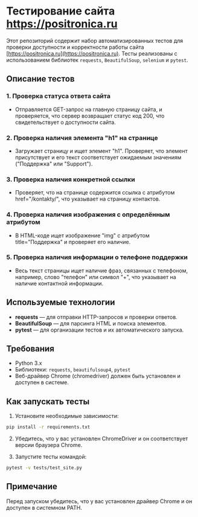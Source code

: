 # Тестирование сайта https://positronica.ru

Этот репозиторий содержит набор автоматизированных тестов для проверки доступности и корректности работы сайта [https://positronica.ru](https://positronica.ru). Тесты реализованы с использованием библиотек `requests`, `BeautifulSoup`, `selenium` и `pytest`.

## Описание тестов

### 1. Проверка статуса ответа сайта
- Отправляется GET-запрос на главную страницу сайта, и проверяется, что сервер возвращает статус код 200, что свидетельствует о доступности сайта.

### 2. Проверка наличия элемента "h1" на странице
- Загружает страницу и ищет элемент "h1". Проверяет, что элемент присутствует и его текст соответствует ожидаемым значениям ("Поддержка" или "Support").

### 3. Проверка наличия конкретной ссылки
- Проверяет, что на странице содержится ссылка с атрибутом href="/kontakty/", что указывает на страницу контактов.

### 4. Проверка наличия изображения с определённым атрибутом
- В HTML-коде ищет изображение "img" с атрибутом title="Поддержка" и проверяет его наличие.

### 5. Проверка наличия информации о телефоне поддержки
- Весь текст страницы ищет наличие фраз, связанных с телефоном, например, слово "телефон" или символ "+", что указывает на наличие контактной информации.

## Используемые технологии
- **requests** — для отправки HTTP-запросов и проверки ответов.
- **BeautifulSoup** — для парсинга HTML и поиска элементов.
- **pytest** — для организации тестов и их автоматического запуска.

## Требования
- Python 3.x
- Библиотеки: `requests`, `beautifulsoup4`, `pytest`
- Веб-драйвер Chrome (chromedriver) должен быть установлен и доступен в системе.

## Как запускать тесты
1. Установите необходимые зависимости:
```bash
pip install -r requirements.txt
```

2. Убедитесь, что у вас установлен ChromeDriver и он соответствует версии браузера Chrome.

3. Запустите тесты командой:
```bash
pytest -v tests/test_site.py
```

## Примечание
Перед запуском убедитесь, что у вас установлен драйвер Chrome и он доступен в системном PATH.